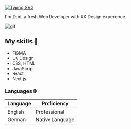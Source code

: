 [![Typing SVG](https://readme-typing-svg.demolab.com/?lines=Moin+moin)](https://git.io/typing-svg)


I'm Dani, a fresh Web Developer with UX Design experience.


![gif](https://github.com/Rishit-dagli/Rishit-dagli/blob/master/images/octocat-anime.gif)


## My skills 📜

- FIGMA
- UX Design
- CSS, HTML
- JavaScript
- React
- Next.js


### Languages 🌐

| Language      | Proficiency        |
| ------------- | ------------------ |
| English       | Professional       |
| German        | Native Language    |                                                                   

<br>



<!--
**d-opri/d-opri** is a ✨ _special_ ✨ repository because its `README.md` (this file) appears on your GitHub profile.

Here are some ideas to get you started:

- 🔭 I’m currently working on ...
- 🌱 I’m currently learning ...
- 👯 I’m looking to collaborate on ...
- 🤔 I’m looking for help with ...
- 💬 Ask me about ...
- 📫 How to reach me: ...
- 😄 Pronouns: ...
- ⚡ Fun fact: ...
-->
